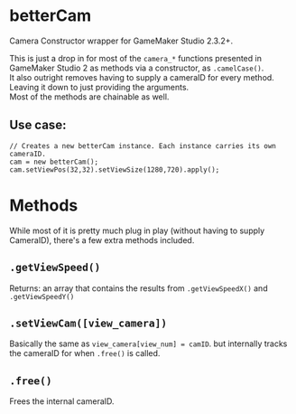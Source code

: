 # betterCam
Camera Constructor wrapper for GameMaker Studio 2.3.2+.

This is just a drop in for most of the `camera_*` functions presented in GameMaker Studio 2 as methods via a constructor, as `.camelCase()`.
<br>It also outright removes having to supply a cameraID for every method. Leaving it down to just providing the arguments.
<br>Most of the methods are chainable as well.

## Use case:
```gml
// Creates a new betterCam instance. Each instance carries its own cameraID.
cam = new betterCam();
cam.setViewPos(32,32).setViewSize(1280,720).apply();
```
  
# Methods

While most of it is pretty much plug in play (without having to supply CameraID), there's a few extra methods included.

## `.getViewSpeed()`

Returns: an array that contains the results from `.getViewSpeedX()` and `.getViewSpeedY()`

## `.setViewCam([view_camera])`

Basically the same as `view_camera[view_num] = camID`. but internally tracks the cameraID for when `.free()` is called.

## `.free()`

Frees the internal cameraID.
